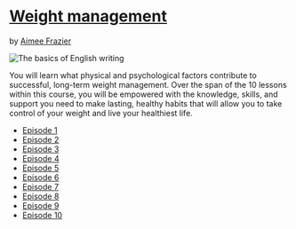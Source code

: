 # [Weight management](http://gohighbrow.com/portfolio/weight-management/)

by [Aimee Frazier](http://gohighbrow.com/team/aimee-frazier/)

![The basics of English writing](http://gohighbrow.com/wp-content/uploads/2017/04/Health_Weight-management_page-1024x384.png)

You will learn what physical and psychological factors contribute to successful, long-term weight management. Over the span of the 10 lessons within this course, you will be empowered with the knowledge, skills, and support you need to make lasting, healthy habits that will allow you to take control of your weight and live your healthiest life.

- [Episode 1](episode-01.md)
- [Episode 2](episode-02.md)
- [Episode 3](episode-03.md)
- [Episode 4](episode-04.md)
- [Episode 5](episode-05.md)
- [Episode 6](episode-06.md)
- [Episode 7](episode-07.md)
- [Episode 8](episode-08.md)
- [Episode 9](episode-09.md)
- [Episode 10](episode-10.md)
